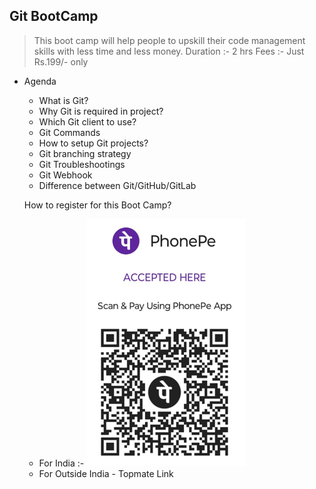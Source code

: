 ## Git BootCamp
> This boot camp will help people to upskill their code management skills with less time and less money.
> Duration :- 2 hrs
> Fees :- Just Rs.199/- only
- Agenda
    - What is Git?
    - Why Git is required in project?
    - Which Git client to use?
    - Git Commands
    - How to setup Git projects?
    - Git branching strategy
    - Git Troubleshootings
    - Git Webhook
    - Difference between Git/GitHub/GitLab

    How to register for this Boot Camp?

    - For India :- ![UPI](upi-vandana.PNG)
    - For Outside India - Topmate Link 